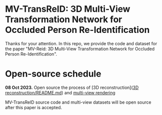
# MV-TransReID: 3D Multi-View Transformation Network for Occluded Person Re-Identification 

Thanks for your attention. In this repo, we provide the code and dataset for the paper "MV-Reid: 3D Multi-View Transformation Network for Occluded Person Re-Identification".



# Open-source  schedule


**08 Oct 2023.** Open source the process of [3D reconstruction]([3D reconstruction/README.md](https://github.com/hangjiaqi1/MV-TransReID/blob/main/3D%20reconstruction/README.md)) and [multi-view rendering]()




 MV-TransReID source code and multi-view datasets will be open source after this paper is accepted.
